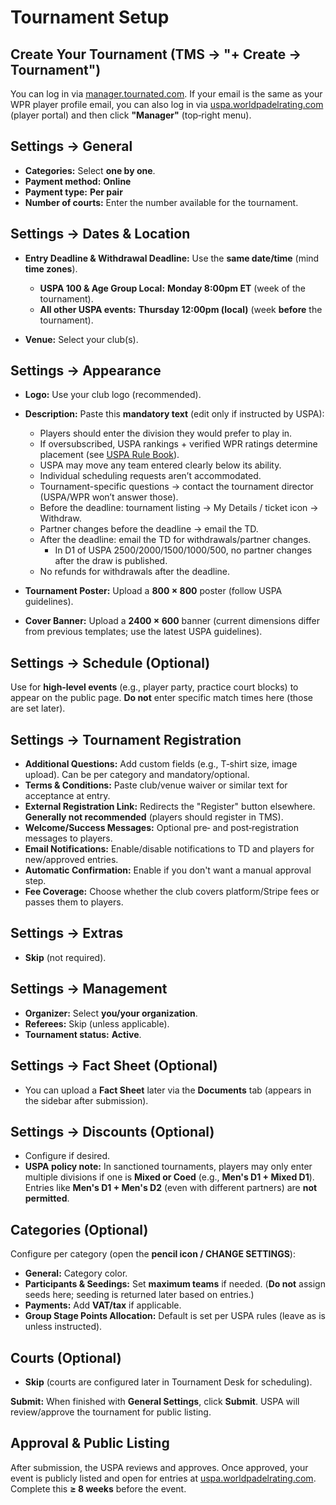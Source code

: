 # Tournament Setup

## Create Your Tournament (TMS → "+ Create → Tournament")

You can log in via [manager.tournated.com](https://manager.tournated.com). If your email is the same as your WPR player profile email, you can also log in via [uspa.worldpadelrating.com](https://uspa.worldpadelrating.com) (player portal) and then click **"Manager"** (top‑right menu).

## Settings → General

* **Categories:** Select **one by one**.
* **Payment method:** **Online**
* **Payment type:** **Per pair**
* **Number of courts:** Enter the number available for the tournament.

## Settings → Dates & Location

* **Entry Deadline & Withdrawal Deadline:** Use the **same date/time** (mind **time zones**).

  * **USPA 100 & Age Group Local:** **Monday 8:00pm ET** (week of the tournament).
  * **All other USPA events:** **Thursday 12:00pm (local)** (week **before** the tournament).
* **Venue:** Select your club(s).

## Settings → Appearance

* **Logo:** Use your club logo (recommended).

* **Description:** Paste this **mandatory text** (edit only if instructed by USPA):

  * Players should enter the division they would prefer to play in. 
  * If oversubscribed, USPA rankings + verified WPR ratings determine placement (see [USPA Rule Book](https://padelusa.org/competition/rules-and-regulations/)).
  * USPA may move any team entered clearly below its ability.
  * Individual scheduling requests aren’t accommodated. 
  * Tournament-specific questions → contact the tournament director (USPA/WPR won’t answer those). 
  * Before the deadline: tournament listing → My Details / ticket icon → Withdraw. 
  * Partner changes before the deadline → email the TD. 
  * After the deadline: email the TD for withdrawals/partner changes. 
    * In D1 of USPA 2500/2000/1500/1000/500, no partner changes after the draw is published. 
  * No refunds for withdrawals after the deadline.

* **Tournament Poster:** Upload a **800 × 800** poster (follow USPA guidelines).

* **Cover Banner:** Upload a **2400 × 600** banner (current dimensions differ from previous templates; use the latest USPA guidelines).

## Settings → Schedule (Optional)

Use for **high‑level events** (e.g., player party, practice court blocks) to appear on the public page. **Do not** enter specific match times here (those are set later).

## Settings → Tournament Registration

* **Additional Questions:** Add custom fields (e.g., T‑shirt size, image upload). Can be per category and mandatory/optional.
* **Terms & Conditions:** Paste club/venue waiver or similar text for acceptance at entry.
* **External Registration Link:** Redirects the "Register" button elsewhere. **Generally not recommended** (players should register in TMS).
* **Welcome/Success Messages:** Optional pre‑ and post‑registration messages to players.
* **Email Notifications:** Enable/disable notifications to TD and players for new/approved entries.
* **Automatic Confirmation:** Enable if you don't want a manual approval step.
* **Fee Coverage:** Choose whether the club covers platform/Stripe fees or passes them to players.

## Settings → Extras

* **Skip** (not required).

## Settings → Management

* **Organizer:** Select **you/your organization**.
* **Referees:** Skip (unless applicable).
* **Tournament status:** **Active**.

## Settings → Fact Sheet (Optional)

* You can upload a **Fact Sheet** later via the **Documents** tab (appears in the sidebar after submission).

## Settings → Discounts (Optional)

* Configure if desired.
* **USPA policy note:** In sanctioned tournaments, players may only enter multiple divisions if one is **Mixed or Coed** (e.g., **Men's D1 + Mixed D1**). Entries like **Men's D1 + Men's D2** (even with different partners) are **not permitted**.

## Categories (Optional)

Configure per category (open the **pencil icon / CHANGE SETTINGS**):

* **General:** Category color.
* **Participants & Seedings:** Set **maximum teams** if needed. (**Do not** assign seeds here; seeding is returned later based on entries.)
* **Payments:** Add **VAT/tax** if applicable.
* **Group Stage Points Allocation:** Default is set per USPA rules (leave as is unless instructed).

## Courts (Optional)

* **Skip** (courts are configured later in Tournament Desk for scheduling).

**Submit:** When finished with **General Settings**, click **Submit**. USPA will review/approve the tournament for public listing.

## Approval & Public Listing

After submission, the USPA reviews and approves. Once approved, your event is publicly listed and open for entries at [uspa.worldpadelrating.com](https://uspa.worldpadelrating.com). Complete this **≥ 8 weeks** before the event.
